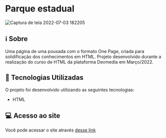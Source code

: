 # Parque estadual

![Captura de tela 2022-07-03 182205](https://user-images.githubusercontent.com/94997593/177058258-656c7fc8-e139-4973-a6f3-00573e129f14.gif)


## :information_source: Sobre
Uma página de uma pousada com o formato One Page, criada para solidificação dos conhecimentos em HTML. Projeto desenvolvido durante a realização do curso de HTML da plataforma Devmedia em Março/2022.


## :rocket: Tecnologias Utilizadas 

O projeto foi desenvolvido utilizando as seguintes tecnologias:

- HTML


## :computer: Acesso ao site

Você pode acessar o site através [desse link](http://parque-estadual.vercel.app/)

